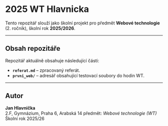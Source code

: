 # 2025 WT Hlavnicka
Tento repozitář slouží jako školní projekt pro předmět **Webové technologie** (2. ročník), školní rok **2025/2026**.

---

## Obsah repozitáře

Repozitář aktuálně obsahuje následující části:

- **`referat.md`** – zpracovaný referát.
- **`prvni_web/`** – adresář obsahující testovací soubory do hodin WT. 

---

## Autor

**Jan Hlavnička**  
2.F,
Gymnázium, Praha 6, Arabská 14
předmět: *Webové technologie (WT)*  
Školní rok 2025/26
